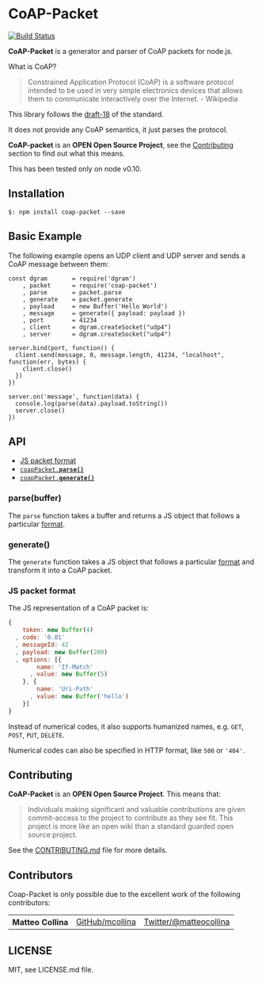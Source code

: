CoAP-Packet
=====

[![Build
Status](https://travis-ci.org/mcollina/coap-packet.png)](https://travis-ci.org/mcollina/coap-packet)

__CoAP-Packet__ is a generator and parser of CoAP packets for node.js.

What is CoAP?
> Constrained Application Protocol (CoAP) is a software protocol
intended to be used in very simple electronics devices that allows them
to communicate interactively over the Internet. -  Wikipedia

This library follows the
[draft-18](http://tools.ietf.org/html/draft-ietf-core-coap-18) of the standard.

It does not provide any CoAP semantics, it just parses the protocol.

**CoAP-packet** is an **OPEN Open Source Project**, see the <a href="#contributing">Contributing</a> section to find out what this means.

This has been tested only on node v0.10.

## Installation

```
$: npm install coap-packet --save
```

## Basic Example

The following example opens an UDP client and UDP server and sends a
CoAP message between them:

```
const dgram       = require('dgram')
    , packet      = require('coap-packet')
    , parse       = packet.parse
    , generate    = packet.generate
    , payload     = new Buffer('Hello World')
    , message     = generate({ payload: payload })
    , port        = 41234
    , client      = dgram.createSocket("udp4")
    , server      = dgram.createSocket("udp4")

server.bind(port, function() {
  client.send(message, 0, message.length, 41234, "localhost", function(err, bytes) {
    client.close()
  })
})

server.on('message', function(data) {
  console.log(parse(data).payload.toString())
  server.close()
})
```

## API

  * <a href="#format">JS packet format</a>
  * <a href="#parse"><code>coapPacket.<b>parse()</b></code></a>
  * <a href="#generate"><code>coapPacket.<b>generate()</b></code></a>

<a name="parse"></a>
### parse(buffer)

The `parse` function takes a buffer and returns a JS object that
follows a particular <a href="#format">format</a>.

<a name="generate"></a>
### generate()

The `generate` function takes a JS object that
follows a particular <a href="#format">format</a> and transform it into
a CoAP packet.

<a name="format"></a>
### JS packet format

The JS representation of a CoAP packet is:
```js
{
    token: new Buffer(4)
  , code: '0.01'
  , messageId: 42
  , payload: new Buffer(200)
  , options: [{
        name: 'If-Match'
      , value: new Buffer(5)
    }, {
        name: 'Uri-Path' 
      , value: new Buffer('hello')
    }]
}
```

Instead of numerical codes, it also supports humanized names, e.g.
`GET`, `POST`, `PUT`, `DELETE`.

Numerical codes can also be specified in HTTP format, like `500` or
`'404'`.

<a name="contributing"></a>
## Contributing

__CoAP-Packet__ is an **OPEN Open Source Project**. This means that:

> Individuals making significant and valuable contributions are given commit-access to the project to contribute as they see fit. This project is more like an open wiki than a standard guarded open source project.

See the [CONTRIBUTING.md](https://github.com/mcollina/coap-packet/blob/master/CONTRIBUTING.md) file for more details.

## Contributors

Coap-Packet is only possible due to the excellent work of the following contributors:

<table><tbody>
<tr><th align="left">Matteo Collina</th><td><a href="https://github.com/mcollina">GitHub/mcollina</a></td><td><a href="https://twitter.com/matteocollina">Twitter/@matteocollina</a></td></tr>
</tbody></table>

## LICENSE

MIT, see LICENSE.md file.
